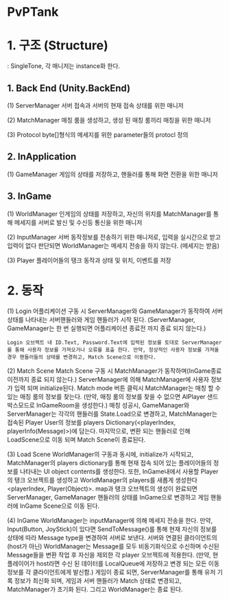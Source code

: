# PvPTank
<h1> 1. 구조 (Structure)</h1>
  : SingleTone, 각 매니저는 instance화 한다.
  
  
<h2> 1. Back End (Unity.BackEnd) </h2>
  (1) ServerManager
    서버 접속과 서버의 현재 접속 상태를 위한 매니저
    
  (2) MatchManager
    매칭 룸을 생성하고, 생성 된 매칭 룸끼리 매칭을 위한 매니저
    
  (3) Protocol
    byte[]형식의 메세지를 위한 parameter들의 protocl 정의

<h2> 2. InApplication </h2>
  (1) GameManager
    게임의 상태를 저장하고, 핸들러를 통해 화면 전환을 위한 매니저

<h2> 3. InGame </h2>
  (1) WorldManager
    인게임의 상태를 저장하고, 자신의 위치를 MatchManager를 통해 메세지를 서버로 발신 및 수신등 통신을 위한 매니저
    
  (2) InputManager
    서버 동작정보를 전송하기 위한 매니저로, 입력을 실시간으로 받고 입력이 없다 판단되면 WorldManager는 메세지 전송을 하지 않는다. (메세지는 받음)
    
  (3) Player
    플레이어들의 탱크 동작과 상태 및 위치, 이벤트를 저장

<h1> 2. 동작 </h1>
  (1) Login
    어플리케이션 구동 시 ServerManager와 GameManager가 동작하여 서버상태를 나타내는 서버핸들러와 게임 핸들러가 시작 된다. (ServerManager, GameManager는 한 번 실행되면 어플리케이션 종료전 까지 종료 되지 않는다.)
    
    Login 오브젝트 내 ID.Text, Password.Text에 입력된 정보를 토대로 ServerManager를 통해 사용자 정보를 가져오거나 오류를 표출 한다. 만약, 정상적인 사용자 정보를 가져올 경우 핸들러들의 상태를 변경하고, Match Scene으로 이동한다.
    
  (2) Match Scene
    Match Scene 구동 시 MatchManager가 동작하며(InGame종료 이전까지 종료 되지 않는다.) ServerManager에 의해 MatchManager에 사용자 정보가 입력 되며 initialize된다.
    Match mode 버튼 클릭시 MatchManager는 매칭 할 수 있는 매칭 룸의 정보를 찾는다. (만약, 매칭 룸의 정보를 찾을 수 없으면 AIPlayer 샌드박스모드로 InGameRoom을 생성한다.) 매칭 성공시, GameManager와 ServerManager는 각각의 핸들러를 State.Load으로 변경하고, MatchManager는 접속된 Player User의 정보를 players Dictionary(<playerIndex, playerInfo(Message)>)에 담는다. 마지막으로, 변환 되는 핸들러로 인해 LoadScene으로 이동 되며 Match Scene이 종료된다.
    
  (3) Load Scene
    WorldManager의 구동과 동시에, initialize가 시작되고, MatchManager의 players dictionary를 통해 현재 접속 되어 있는 플레이어들의 정보를 나타내는 UI object contents를 생성한다. 또한, InGame내에서 사용할 Player의 탱크 오브젝트를 생성하고 WorldManager의 players를 새롭게 생성한다 <playerIndex, Player(Object)>.
  map과 탱크 오브젝트의 생성이 완료되면 ServerManager, GameManager 핸들러의 상태를 InGame으로 변경하고 게임 핸들러에 InGame Scene으로 이동 된다.
  
  (4) InGame
    WorldManager는 inputManager에 의해 메세지 전송을 한다. 만약, Input(Button, JoyStick)이 있다면 SendToMessage()를 통해 현재 자신의 정보를 상태에 따라 Message type을 변경하여 서버로 보낸다. 
    서버와 연결된 클라이언트의(host가 아닌) WorldManager는 Message를 모두 비동기화식으로 수신하며 수신된 Message들을 변환 작업 후 자신을 제외한 각 player 오브젝트에 적용한다. (만약, 현 플레이어가 host라면 수신 된 데이터를 LocalQueue에 저장하고 변경 되는 모든 이동 정보를 각 클라이언트에게 발신함.)
  게임이 종료 되면, ServerManager를 통해 유저 기록 정보가 최신화 되며, 게임과 서버 핸들러가 Match 상태로 변경되고, MatchManager가 초기화 된다. 그리고 WorldManager는 종료 된다.
